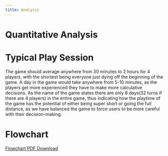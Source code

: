 ```yaml
---
title: Analysis
---
```


# Quantitative Analysis

# Typical Play Session
The game should average anywhere from 30 minutes to 2 hours for 4 players, with the shortest being everyone just dying off the beginning of the game. A day in the game would take anywhere from 5-10 minutes, as the players get more experienced they have to make more calculative decisions. As the name of the game states there are only 8 days(32 turns if there are 4 players) in the entire game, thus indicating how the playtime of the game has the potential of either being super short or going the full distance, as we have balanced the game to force users to be more careful with their decision-making.

# Flowchart
[Flowchart PDF Download](/flowchart.drawio.pdf)
